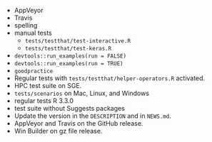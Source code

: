 - AppVeyor
- Travis
- spelling
- manual tests
  - `tests/testthat/test-interactive.R`
  - `tests/testthat/test-keras.R`
- `devtools::run_examples(run = FALSE)`
- `devtools::run_examples(run = TRUE)`
- `goodpractice`
- Regular tests with `tests/testthat/helper-operators.R` activated.
- HPC test suite on SGE.
- `tests/scenarios` on Mac, Linux, and Windows
- regular tests R 3.3.0
- test suite without Suggests packages
- Update the version in the `DESCRIPTION` and in `NEWS.md`.
- AppVeyor and Travis on the GitHub release.
- Win Builder on gz file release.
